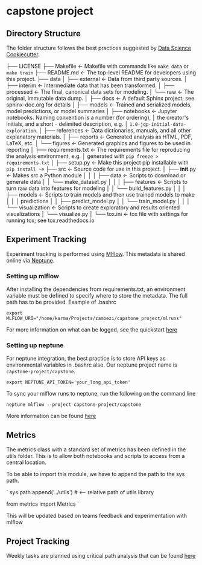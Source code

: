 # capstone project

## Directory Structure
The folder structure follows the best practices suggested by [Data Science Cookiecutter](https://drivendata.github.io/cookiecutter-data-science/).

├── LICENSE
├── Makefile           <- Makefile with commands like `make data` or `make train`
├── README.md          <- The top-level README for developers using this project.
├── data
│   ├── external       <- Data from third party sources.
│   ├── interim        <- Intermediate data that has been transformed.
│   ├── processed      <- The final, canonical data sets for modeling.
│   └── raw            <- The original, immutable data dump.
│
├── docs               <- A default Sphinx project; see sphinx-doc.org for details
│
├── models             <- Trained and serialized models, model predictions, or model summaries
│
├── notebooks          <- Jupyter notebooks. Naming convention is a number (for ordering),
│                         the creator's initials, and a short `-` delimited description, e.g.
│                         `1.0-jqp-initial-data-exploration`.
│
├── references         <- Data dictionaries, manuals, and all other explanatory materials.
│
├── reports            <- Generated analysis as HTML, PDF, LaTeX, etc.
│   └── figures        <- Generated graphics and figures to be used in reporting
│
├── requirements.txt   <- The requirements file for reproducing the analysis environment, e.g.
│                         generated with `pip freeze > requirements.txt`
│
├── setup.py           <- Make this project pip installable with `pip install -e`
├── src                <- Source code for use in this project.
│   ├── __init__.py    <- Makes src a Python module
│   │
│   ├── data           <- Scripts to download or generate data
│   │   └── make_dataset.py
│   │
│   ├── features       <- Scripts to turn raw data into features for modeling
│   │   └── build_features.py
│   │
│   ├── models         <- Scripts to train models and then use trained models to make
│   │   │                 predictions
│   │   ├── predict_model.py
│   │   └── train_model.py
│   │
│   └── visualization  <- Scripts to create exploratory and results oriented visualizations
│       └── visualize.py
│
└── tox.ini            <- tox file with settings for running tox; see tox.readthedocs.io

## Experiment Tracking

Experiment tracking is performed using [Mlflow](https://mlflow.org/). This metadata is shared online via [Neptune](https://neptune.ai).

### Setting up mlflow

After installing the dependencies from requirements.txt, an environment variable must be defined to specify where to store the metadata. The full path has to be provided. 
Example of .bashrc

`export MLFLOW_URI="/home/karma/Projects/zambezi/capstone_project/mlruns"`

For more information on what can be logged, see the quickstart [here](https://www.mlflow.org/docs/latest/quickstart.html)
                   
### Setting up neptune

For neptune integration, the best practice is to store API keys as environmental variables in .bashrc also. Our neptune project name is `capstone-project/capstone`.

`export NEPTUNE_API_TOKEN='your_long_api_token'`

To sync your mlflow runs to neptune, run the following on the command line

`neptune mlflow --project capstone-project/capstone`

More information can be found [here](https://github.com/neptune-ai/neptune-mlflow)

## Metrics

The metrics class with a standard set of metrics has been defined in the utils folder. This is to allow both notebooks and scripts to access from a central location. 

To be able to import this module, we have to append the path to the sys path.

`
sys.path.append('../utils') # <-- relative path of utils library

from metrics import Metrics
`

This will be updated based on teams feedback and experimentation with mlflow


## Project Tracking

Weekly tasks are planned using critical path analysis that can be found [here](https://docs.google.com/spreadsheets/d/1rqE4yLXR02qDLuFRmBkCYsmpdwcgjuj8/edit?usp=sharing&ouid=112406226383179847866&rtpof=true&sd=true)